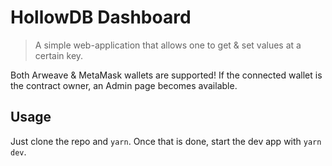 # HollowDB Dashboard

> A simple web-application that allows one to get & set values at a certain key.

Both Arweave & MetaMask wallets are supported! If the connected wallet is the contract owner, an Admin page becomes available.

## Usage

Just clone the repo and `yarn`. Once that is done, start the dev app with `yarn dev`.
